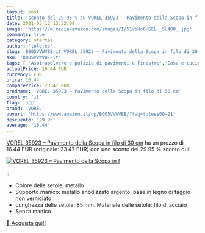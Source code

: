 ```yaml
---
layout: post
title: 'sconto del 29.95 % su VOREL 35923 – Pavimento della Scopa in f  '
date: 2021-03-12 13:32:09
image: 'https://m.media-amazon.com/images/I/51viNo6HGEL._SL400_.jpg'
comments: true
category: ofertas
author: 'tole.es'
slug: 'B005VVWVBE-it VOREL 35923 – Pavimento della Scopa in filo di 30 cm'
sku: 'B005VVWVBE-it'
tags: [ 'Aspirapolvere e pulizia di pavimenti e finestre','Casa e cucina','Giardinaggio','Giardino e giardinaggio','Pagliette di ferro','Scope da esterno','Utensili manuali per il giardinaggio','vorel', ]
actualPrice: 16.44 EUR
currency: EUR
price: 16.44
comparePrice: 23.47 EUR
prodname: 'VOREL 35923 – Pavimento della Scopa in filo di 30 cm'
country: 'it'
flag: '🇮🇹'
brand: 'VOREL'
buyurl: 'https://www.amazon.it/dp/B005VVWVBE/?tag=tolees00-21'
descuento: '29.95'
average: '16.44'
---
```


[VOREL 35923 – Pavimento della Scopa in filo di 30 cm](https://www.amazon.it/dp/B005VVWVBE/?tag=tolees00-21) ha un prezzo di 16.44 EUR (originale: 23.47 EUR) con uno sconto del 29.95 % sconto qui:

[![VOREL 35923 – Pavimento della Scopa in f](https://m.media-amazon.com/images/I/51viNo6HGEL._SL400_.jpg)](https://www.amazon.it/dp/B005VVWVBE/?tag=tolees00-21)

ℹ️:

- Colore delle setole: metallo
- Supporto manico: metallo anodizzato argento, base in legno di faggio non verniciato
- Lunghezza delle setole: 85 mm. Materiale delle setole: filo di acciaio
- Senza manico

[🛒 Acquista qui!!](https://www.amazon.it/dp/B005VVWVBE/?tag=tolees00-21)
